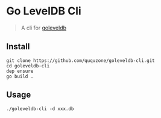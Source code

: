 Go LevelDB Cli
==============

> A cli for [goleveldb](https://github.com/syndtr/goleveldb)

## Install

```
git clone https://github.com/ququzone/goleveldb-cli.git
cd goleveldb-cli
dep ensure
go build .
```

## Usage

```
./goleveldb-cli -d xxx.db
```
